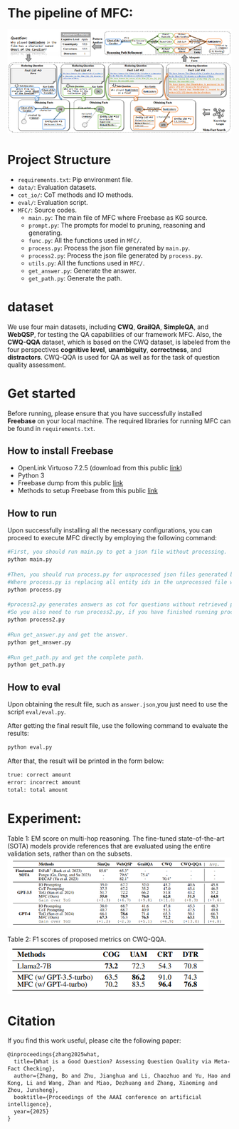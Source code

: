 # The pipeline of MFC:

![image](./assets/methods.png)

# Project Structure
- `requirements.txt`: Pip environment file.
- `data/`: Evaluation datasets.
- `cot_io/`: CoT methods and IO methods.
- `eval/`: Evaluation script.
- `MFC/`: Source codes.
  - `main.py`: The main file of MFC where Freebase as KG source.
  - `prompt.py`: The prompts for model to pruning, reasoning and generating.
  - `func.py`: All the functions used in `MFC/`.
  - `process.py`: Process the json file generated by `main.py`.
  - `process2.py`: Process the json file generated by `process.py`.
  - `utils.py`: All the functions used in `MFC/`.
  - `get_answer.py`: Generate the answer.
  - `get_path.py`: Generate the path.

# dataset
We use four main datasets, including **CWQ**, **GrailQA**, **SimpleQA**, and **WebQSP**, for testing the QA capabilities of our framework MFC.
Also, the **CWQ-QQA** dataset, which is based on the CWQ dataset, is labeled from the four perspectives **cognitive level**, **unambiguity**, **correctness**, and **distractors**. CWQ-QQA is used for QA as well as for the task of question quality assessment. 

# Get started
Before running, please ensure that you have successfully installed **Freebase** on your local machine.
The required libraries for running MFC can be found in `requirements.txt`.

## How to install **Freebase**
- OpenLink Virtuoso 7.2.5 (download from this public [link](https://sourceforge.net/projects/virtuoso/files/virtuoso/))
- Python 3
- Freebase dump from this public [link](https://developers.google.com/freebase?hl=en)
- Methods to setup Freebase from this public [link](https://github.com/IDEA-FinAI/ToG/tree/main/Freebase)

## How to run
Upon successfully installing all the necessary configurations, you can proceed to execute MFC directly by employing the following command:

```sh
#First, you should run main.py to get a json file without processing.
python main.py

#Then, you should run process.py for unprocessed json files generated by main.py. 
#Where process.py is replacing all entity ids in the unprocessed file with entity labels. 
python process.py

#process2.py generates answers as cot for questions without retrieved paths and extracts all questions with retrieved paths.
#So you also need to run process2.py, if you have finished running process.py
python process2.py

#Run get_answer.py and get the answer.
python get_answer.py

#Run get_path.py and get the complete path.
python get_path.py
```

## How to eval
Upon obtaining the result file, such as `answer.json`,you just need to use the script `eval/eval.py`.

After getting the final result file, use the following command to evaluate the results:

```sh
python eval.py
```

After that, the result will be printed in the form below:

```sh
true: correct amount
error: incorrect amount
total: total amount
```

# Experiment:

Table 1: EM score on multi-hop reasoning. The fine-tuned state-of-the-art (SOTA) models provide references that are evaluated using the entire validation sets, rather than on the subsets.
![image](./assets/experiments.png)

Table 2: F1 scores of proposed metrics on CWQ-QQA.
![image](./assets//experiments2.png)

# Citation
If you find this work useful, please cite the following paper:
```
@inproceedings{zhang2025what,
  title={What is a Good Question? Assessing Question Quality via Meta-Fact Checking},
  author={Zhang, Bo and Zhu, Jianghua and Li, Chaozhuo and Yu, Hao and Kong, Li and Wang, Zhan and Miao, Dezhuang and Zhang, Xiaoming and Zhou, Junsheng},
  booktitle={Proceedings of the AAAI conference on artificial intelligence},
  year={2025}
}
```
